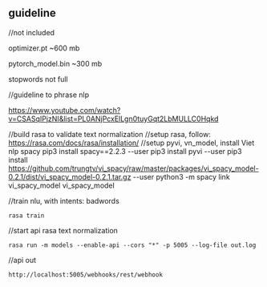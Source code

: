## guideline

//not included

optimizer.pt  ~600 mb

pytorch_model.bin ~300 mb

stopwords not full

//guideline to phrase nlp

https://www.youtube.com/watch?v=CSASqIPjzNI&list=PL0ANjPcxElLgn0tuyGqt2LbMULLC0Hqkd


//build rasa to validate text normalization
//setup rasa, follow: https://rasa.com/docs/rasa/installation/
//setup pyvi, vn_model, install Viet nlp spacy
pip3 install spacy==2.2.3 --user
pip3 install pyvi --user
pip3 install https://github.com/trungtv/vi_spacy/raw/master/packages/vi_spacy_model-0.2.1/dist/vi_spacy_model-0.2.1.tar.gz --user
python3 -m spacy link vi_spacy_model vi_spacy_model

//train nlu, with intents: badwords
```
rasa train
```

//start api rasa text normalization
```
rasa run -m models --enable-api --cors "*" -p 5005 --log-file out.log
```

//api out
```
http://localhost:5005/webhooks/rest/webhook
```